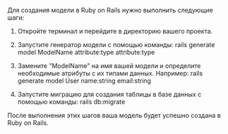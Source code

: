 Для создания модели в Ruby on Rails нужно выполнить следующие шаги:

1. Откройте терминал и перейдите в директорию вашего проекта.
2. Запустите генератор модели с помощью команды:
rails generate model ModelName attribute:type attribute:type

3. Замените "ModelName" на имя вашей модели и определите необходимые атрибуты с их типами данных. Например:
rails generate model User name:string email:string

4. Запустите миграцию для создания таблицы в базе данных с помощью команды:
rails db:migrate


После выполнения этих шагов ваша модель будет успешно создана в Ruby on Rails. 